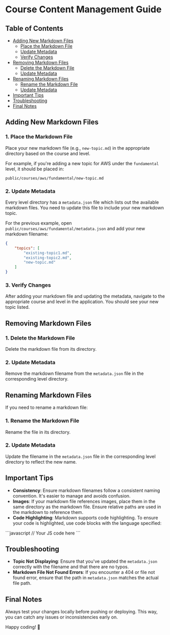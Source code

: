 # Course Content Management Guide

## Table of Contents

- [Adding New Markdown Files](#adding-new-markdown-files)
    - [Place the Markdown File](#1-place-the-markdown-file)
    - [Update Metadata](#2-update-metadata)
    - [Verify Changes](#3-verify-changes)
- [Removing Markdown Files](#removing-markdown-files)
    - [Delete the Markdown File](#1-delete-the-markdown-file)
    - [Update Metadata](#2-update-metadata)
- [Renaming Markdown Files](#renaming-markdown-files)
    - [Rename the Markdown File](#1-rename-the-markdown-file)
    - [Update Metadata](#2-update-metadata)
- [Important Tips](#important-tips)
- [Troubleshooting](#troubleshooting)
- [Final Notes](#final-notes)

## Adding New Markdown Files

### 1. Place the Markdown File

Place your new markdown file (e.g., `new-topic.md`) in the appropriate directory based on the course and level.

For example, if you're adding a new topic for AWS under the `fundamental` level, it should be placed in:

```
public/courses/aws/fundamental/new-topic.md
```

### 2. Update Metadata

Every level directory has a `metadata.json` file which lists out the available markdown files. You need to update this file to include your new markdown topic.

For the previous example, open `public/courses/aws/fundamental/metadata.json` and add your new markdown filename:

```json
{
    "topics": [
        "existing-topic1.md",
        "existing-topic2.md",
        "new-topic.md"
    ]
}
```

### 3. Verify Changes

After adding your markdown file and updating the metadata, navigate to the appropriate course and level in the application. You should see your new topic listed.

## Removing Markdown Files

### 1. Delete the Markdown File

Delete the markdown file from its directory.

### 2. Update Metadata

Remove the markdown filename from the `metadata.json` file in the corresponding level directory.

## Renaming Markdown Files

If you need to rename a markdown file:

### 1. Rename the Markdown File

Rename the file in its directory.

### 2. Update Metadata

Update the filename in the `metadata.json` file in the corresponding level directory to reflect the new name.

## Important Tips

- **Consistency**: Ensure markdown filenames follow a consistent naming convention. It's easier to manage and avoids confusion.
- **Images**: If your markdown file references images, place them in the same directory as the markdown file. Ensure relative paths are used in the markdown to reference them.
- **Code Highlighting**: Markdown supports code highlighting. To ensure your code is highlighted, use code blocks with the language specified:

\```javascript
// Your JS code here
\```

## Troubleshooting

- **Topic Not Displaying**: Ensure that you've updated the `metadata.json` correctly with the filename and that there are no typos.
- **Markdown File Not Found Errors**: If you encounter a 404 or file not found error, ensure that the path in `metadata.json` matches the actual file path.

## Final Notes

Always test your changes locally before pushing or deploying. This way, you can catch any issues or inconsistencies early on.

Happy coding! 🚀